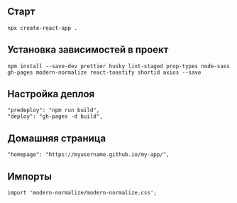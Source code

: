 ## Старт

```
npx create-react-app .
```

## Установка зависимостей в проект

```
npm install --save-dev prettier husky lint-staged prop-types node-sass gh-pages modern-normalize react-toastify shortid axios --save
```

## Настройка деплоя

```npm i
"predeploy": "npm run build",
"deploy": "gh-pages -d build",
```

## Домашняя страница

```
"homepage": "https://myusername.github.io/my-app/",
```

## Импорты

```
import 'modern-normalize/modern-normalize.css';
```
